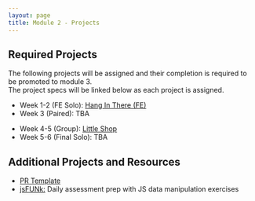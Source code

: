 ```yaml
---
layout: page
title: Module 2 - Projects
---
```


## Required Projects

The following projects will be assigned and their completion is required to be promoted to module 3.  
The project specs will be linked below as each project is assigned.

<!-- - Week 1-2 (FE Solo): TBA -->
- Week 1-2 (FE Solo): [Hang In There (FE)](./hang_in_there)
- Week 3 (Paired): TBA
<!-- - Week 3 (Paired): [Hang In There API](./hang_in_there_api/) -->
- Week 4-5 (Group): [Little Shop](./little_shop/)
- Week 5-6 (Final Solo): TBA
<!-- - Week 5-6 (Final Solo): [Coupon Codes](./coupon_codes/) -->

## Additional Projects and Resources

- [PR Template](./pr_template)
- [jsFUNk:](./js_funk) Daily assessment prep with JS data manipulation exercises
